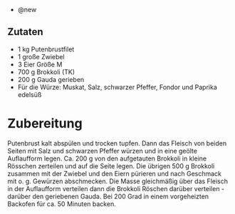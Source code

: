 - @new

## Zutaten
- 1 kg Putenbrustfilet
- 1 große Zwiebel
- 3 Eier Größe M
- 700 g Brokkoli (TK)
- 200 g Gauda gerieben
- Für die Würze: Muskat, Salz, schwarzer Pfeffer, Fondor und Paprika edelsüß


# Zubereitung
Putenbrust kalt abspülen und trocken tupfen. Dann das Fleisch von beiden Seiten mit Salz und schwarzen Pfeffer würzen und in eine geölte Auflaufform legen. Ca. 200 g von den aufgetauten Brokkoli in kleine Rösschen zerteilen und auf die Seite legen. Die übrigen 500 g Brokkoli zusammen mit der Zwiebel und den Eiern pürieren und nach Geschmack mit o. g. Gewürzen abschmecken. Die Masse gleichmäßig über das Fleisch in der Auflaufform verteilen dann die Brokkoli Röschen darüber verteilen - darüber den geriebenen Gauda. Bei 200 Grad in einem vorgeheizten Backofen für ca. 50 Minuten backen.
